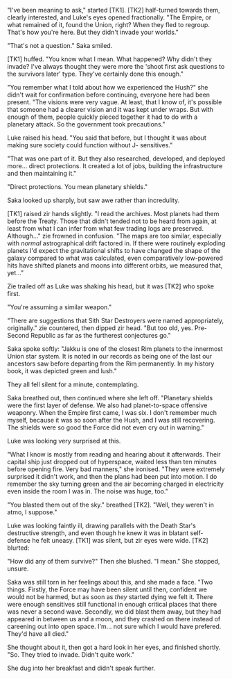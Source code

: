 "I've been meaning to ask," started [TK1]. [TK2] half-turned towards them,
clearly interested, and Luke's eyes opened fractionally. "The Empire, or what
remained of it, found the Union, right? When they fled to regroup. That's how
you're here. But they didn't invade your worlds."

"That's not a question." Saka smiled.

[TK1] huffed. "You know what I mean. What happened? Why didn't they invade?
I've always thought they were more the 'shoot first ask questions to the
survivors later' type. They've certainly done this enough."

"You remember what I told about how we experienced the Hush?" she didn't wait
for confirmation before continuing, everyone here had been present. "The
visions were very vague. At least, that I know of, it's possible that someone
had a clearer vision and it was kept under wraps. But with enough of them,
people quickly pieced together it had to do with a planetary attack. So the
government took precautions."

Luke raised his head. "You said that before, but I thought it was about making
sure society could function without J- sensitives." 

"That was one part of it. But they also researched, developed, and deployed
more... direct protections. It created a lot of jobs, building the
infrastructure and then maintaining it."

"Direct protections. You mean planetary shields."

Saka looked up sharply, but saw awe rather than incredulity.

[TK1] raised zir hands slightly. "I read the archives. Most planets had them
before the Treaty. Those that didn't tended not to be heard from again, at
least from what I can infer from what few trading logs are preserved.
Although..." zie frowned in confusion. "The maps are too similar, especially
with _normal_ astrographical drift factored in. If there were routinely
exploding planets I'd expect the gravitational shifts to have changed the shape
of the galaxy compared to what was calculated, even comparatively low-powered
hits have shifted planets and moons into different orbits, we measured that,
yet..."

Zie trailed off as Luke was shaking his head, but it was [TK2] who spoke first.

"You're assuming a similar weapon."

"There are suggestions that Sith Star Destroyers were named appropriately,
originally." zie countered, then dipped zir head. "But too old, yes. Pre-Second
Republic as far as the furtherest conjectures go."

Saka spoke softly: "Jakku is one of the closest Rim planets to the innermost
Union star system. It is noted in our records as being one of the last our
ancestors saw before departing from the Rim permanently. In my history book, it
was depicted green and lush."

They all fell silent for a minute, contemplating.

Saka breathed out, then continued where she left off. "Planetary shields were
the first layer of defense. We also had planet-to-space offensive weaponry.
When the Empire first came, I was six. I don't remember much myself, because it
was so soon after the Hush, and I was still recovering. The shields were so
good the Force did not even cry out in warning."

Luke was looking very surprised at this.

"What I know is mostly from reading and hearing about it afterwards. Their
capital ship just dropped out of hyperspace, waited less than ten minutes
before opening fire. Very bad manners," she ironised. "They were extremely
surprised it didn't work, and then the plans had been put into motion. I do
remember the sky turning green and the air becoming charged in electricity even
inside the room I was in. The noise was huge, too."

"You blasted them out of the sky." breathed [TK2]. "Well, they weren't in atmo,
I suppose."

Luke was looking faintly ill, drawing parallels with the Death Star's
destructive strength, and even though he knew it was in blatant self-defense he
felt uneasy. [TK1] was silent, but zir eyes were wide. [TK2] blurted:

"How did any of them survive?" Then she blushed. "I mean." She stopped, unsure.

Saka was still torn in her feelings about this, and she made a face. "Two
things. Firstly, the Force may have been silent until then, confident we would
not be harmed, but as soon as _they_ started dying we felt it. There were
enough sensitives still functional in enough critical places that there was
never a second wave. Secondly, we did blast them away, but they had appeared in
between us and a moon, and they crashed on there instead of careening out into
open space. I'm... not sure which I would have prefered. They'd have all died."

She thought about it, then got a hard look in her eyes, and finished shortly.
"So. They tried to invade. Didn't quite work."

She dug into her breakfast and didn't speak further.
